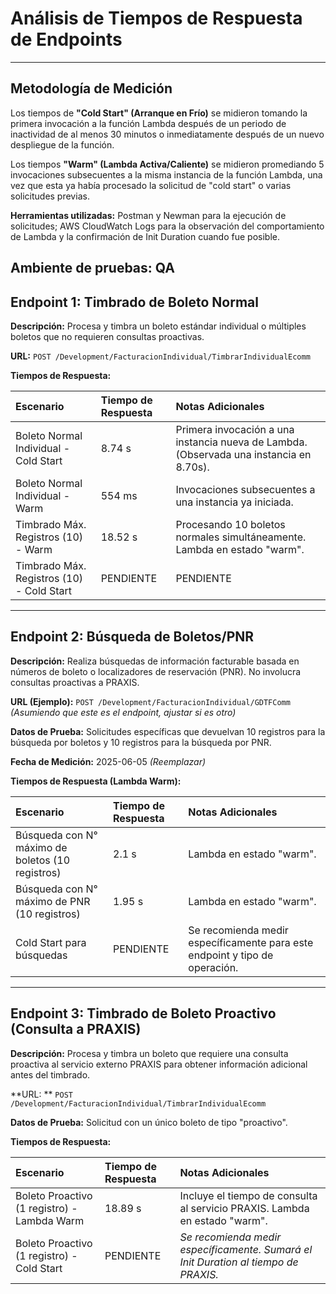 # Análisis de Tiempos de Respuesta de Endpoints 
---

## Metodología de Medición

Los tiempos de **"Cold Start" (Arranque en Frío)** se midieron tomando la primera invocación a la función Lambda después de un periodo de inactividad de al menos 30 minutos o inmediatamente después de un nuevo despliegue de la función.

Los tiempos **"Warm" (Lambda Activa/Caliente)** se midieron promediando 5 invocaciones subsecuentes a la misma instancia de la función Lambda, una vez que esta ya había procesado la solicitud de "cold start" o varias solicitudes previas.

**Herramientas utilizadas:** Postman y Newman para la ejecución de solicitudes; AWS CloudWatch Logs para la observación del comportamiento de Lambda y la confirmación de Init Duration cuando fue posible.

**Ambiente de pruebas:** QA
---

##  Endpoint 1: Timbrado de Boleto Normal

**Descripción:** Procesa y timbra un boleto estándar individual o múltiples boletos que no requieren consultas proactivas.

**URL:** `POST /Development/FacturacionIndividual/TimbrarIndividualEcomm`

**Tiempos de Respuesta:**

| Escenario                             | Tiempo de Respuesta | Notas Adicionales                                                              |
| :------------------------------------ | :------------------ | :----------------------------------------------------------------------------- |
| Boleto Normal Individual - Cold Start | 8.74 s              | Primera invocación a una instancia nueva de Lambda. (Observada una instancia en 8.70s). |
| Boleto Normal Individual - Warm       | 554 ms              | Invocaciones subsecuentes a una instancia ya iniciada.                         |
| Timbrado Máx. Registros (10) - Warm   | 18.52 s             | Procesando 10 boletos normales simultáneamente. Lambda en estado "warm".         |
| Timbrado Máx. Registros (10) - Cold Start |  PENDIENTE      | PENDIENTE                                                                            |

---

##  Endpoint 2: Búsqueda de Boletos/PNR

**Descripción:** Realiza búsquedas de información facturable basada en números de boleto o localizadores de reservación (PNR). No involucra consultas proactivas a PRAXIS.

**URL (Ejemplo):** `POST /Development/FacturacionIndividual/GDTFComm` *(Asumiendo que este es el endpoint, ajustar si es otro)*

**Datos de Prueba:** Solicitudes específicas que devuelvan 10 registros para la búsqueda por boletos y 10 registros para la búsqueda por PNR.

**Fecha de Medición:** 2025-06-05 *(Reemplazar)*

**Tiempos de Respuesta (Lambda Warm):**

| Escenario                                     | Tiempo de Respuesta | Notas Adicionales                                                                 |
| :-------------------------------------------- | :------------------ | :-------------------------------------------------------------------------------- |
| Búsqueda con N° máximo de boletos (10 registros) | 2.1 s               | Lambda en estado "warm".                                                          |
| Búsqueda con N° máximo de PNR (10 registros)    | 1.95 s              | Lambda en estado "warm".                                                          |
| Cold Start para búsquedas                     | PENDIENTE    | Se recomienda medir específicamente para este endpoint y tipo de operación.       |

---

## Endpoint 3: Timbrado de Boleto Proactivo (Consulta a PRAXIS)

**Descripción:** Procesa y timbra un boleto que requiere una consulta proactiva al servicio externo PRAXIS para obtener información adicional antes del timbrado.

**URL: ** `POST /Development/FacturacionIndividual/TimbrarIndividualEcomm` 

**Datos de Prueba:** Solicitud con un único boleto de tipo "proactivo".

**Tiempos de Respuesta:**

| Escenario                                 | Tiempo de Respuesta | Notas Adicionales                                                                |
| :---------------------------------------- | :------------------ | :------------------------------------------------------------------------------- |
| Boleto Proactivo (1 registro) - Lambda Warm | 18.89 s             | Incluye el tiempo de consulta al servicio PRAXIS. Lambda en estado "warm".        |
| Boleto Proactivo (1 registro) - Cold Start  | PENDIENTE    | *Se recomienda medir específicamente. Sumará el Init Duration al tiempo de PRAXIS.* |
